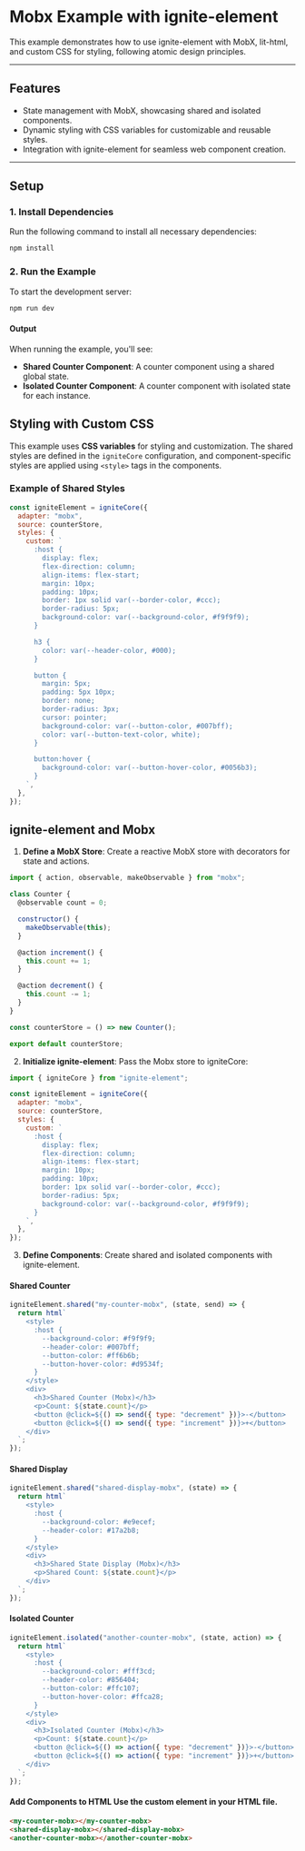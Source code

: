 # Mobx Example with ignite-element

This example demonstrates how to use ignite-element with MobX, lit-html, and custom CSS for styling, following atomic design principles.

---

## Features

- State management with MobX, showcasing shared and isolated components.
- Dynamic styling with CSS variables for customizable and reusable styles.
- Integration with ignite-element for seamless web component creation.

---

## Setup

### 1. Install Dependencies

Run the following command to install all necessary dependencies:

```bash
npm install
```

### 2. Run the Example

To start the development server:

```bash
npm run dev
```

#### Output

When running the example, you'll see:

- **Shared Counter Component**: A counter component using a shared global state.
- **Isolated Counter Component**: A counter component with isolated state for each instance.

## Styling with Custom CSS

This example uses **CSS variables** for styling and customization. The shared styles are defined in the `igniteCore` configuration, and component-specific styles are applied using `<style>` tags in the components.

### Example of Shared Styles

```javascript
const igniteElement = igniteCore({
  adapter: "mobx",
  source: counterStore,
  styles: {
    custom: `
      :host {
        display: flex;
        flex-direction: column;
        align-items: flex-start;
        margin: 10px;
        padding: 10px;
        border: 1px solid var(--border-color, #ccc);
        border-radius: 5px;
        background-color: var(--background-color, #f9f9f9);
      }

      h3 {
        color: var(--header-color, #000);
      }

      button {
        margin: 5px;
        padding: 5px 10px;
        border: none;
        border-radius: 3px;
        cursor: pointer;
        background-color: var(--button-color, #007bff);
        color: var(--button-text-color, white);
      }

      button:hover {
        background-color: var(--button-hover-color, #0056b3);
      }
    `,
  },
});
```

## ignite-element and Mobx

1. **Define a MobX Store**: Create a reactive MobX store with decorators for state and actions.

```javascript
import { action, observable, makeObservable } from "mobx";

class Counter {
  @observable count = 0;

  constructor() {
    makeObservable(this);
  }

  @action increment() {
    this.count += 1;
  }

  @action decrement() {
    this.count -= 1;
  }
}

const counterStore = () => new Counter();

export default counterStore;
```

2. **Initialize ignite-element**: Pass the Mobx store to igniteCore:

```javascript
import { igniteCore } from "ignite-element";

const igniteElement = igniteCore({
  adapter: "mobx",
  source: counterStore,
  styles: {
    custom: `
      :host {
        display: flex;
        flex-direction: column;
        align-items: flex-start;
        margin: 10px;
        padding: 10px;
        border: 1px solid var(--border-color, #ccc);
        border-radius: 5px;
        background-color: var(--background-color, #f9f9f9);
      }
    `,
  },
});
```

3. **Define Components**: Create shared and isolated components with ignite-element.

#### Shared Counter

```javascript
igniteElement.shared("my-counter-mobx", (state, send) => {
  return html`
    <style>
      :host {
        --background-color: #f9f9f9;
        --header-color: #007bff;
        --button-color: #ff6b6b;
        --button-hover-color: #d9534f;
      }
    </style>
    <div>
      <h3>Shared Counter (Mobx)</h3>
      <p>Count: ${state.count}</p>
      <button @click=${() => send({ type: "decrement" })}>-</button>
      <button @click=${() => send({ type: "increment" })}>+</button>
    </div>
  `;
});
```

#### Shared Display

```javascript
igniteElement.shared("shared-display-mobx", (state) => {
  return html`
    <style>
      :host {
        --background-color: #e9ecef;
        --header-color: #17a2b8;
      }
    </style>
    <div>
      <h3>Shared State Display (Mobx)</h3>
      <p>Shared Count: ${state.count}</p>
    </div>
  `;
});
```

#### Isolated Counter

```javascript
igniteElement.isolated("another-counter-mobx", (state, action) => {
  return html`
    <style>
      :host {
        --background-color: #fff3cd;
        --header-color: #856404;
        --button-color: #ffc107;
        --button-hover-color: #ffca28;
      }
    </style>
    <div>
      <h3>Isolated Counter (Mobx)</h3>
      <p>Count: ${state.count}</p>
      <button @click=${() => action({ type: "decrement" })}>-</button>
      <button @click=${() => action({ type: "increment" })}>+</button>
    </div>
  `;
});
```

#### **Add Components to HTML** Use the custom element in your HTML file.
```html
<my-counter-mobx></my-counter-mobx>
<shared-display-mobx></shared-display-mobx>
<another-counter-mobx></another-counter-mobx>
```
